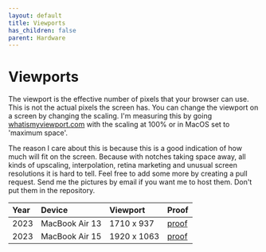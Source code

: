 ```yaml
---
layout: default
title: Viewports
has_children: false
parent: Hardware
---
```


# Viewports

The viewport is the effective number of pixels that your browser can use. This is not the
actual pixels the screen has. You can change the viewport on a screen by changing the
scaling. I'm measuring this by going [whatismyviewport.com](https://whatismyviewport.com/) with
the scaling at 100% or in MacOS set to 'maximum space'.

The reason I care about this is because this is a good indication of how much will
fit on the screen. Because with notches taking space away, all kinds of upscaling, interpolation,
retina marketing and unusual screen resolutions it is hard to tell. Feel free to add some more by
creating a pull request. Send me the pictures by email if you want me to host them. Don't put them
in the repository.

| Year | Device | Viewport| Proof |
|:-----|:--------|:-------|:-----------|
| 2023 | MacBook Air 13 | 1710 x 937 | [proof](https://dump.aikedejongste.nl/viewports/20231008_150512.jpg) |
| 2023 | MacBook Air 15 | 1920 x 1063 | [proof](https://dump.aikedejongste.nl/viewports/20231008_150413.jpg) |

